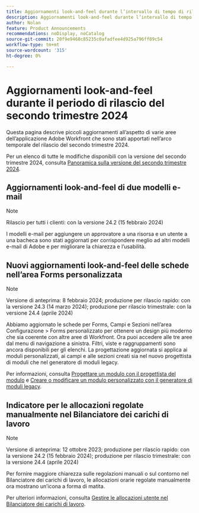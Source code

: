 ```yaml
---
title: Aggiornamenti look-and-feel durante l’intervallo di tempo di rilascio del secondo trimestre 2024
description: Aggiornamenti look-and-feel durante l’intervallo di tempo di rilascio del secondo trimestre 2024
author: Nolan
feature: Product Announcements
recommendations: noDisplay, noCatalog
source-git-commit: 20f9e9468c85235c0afadfee4d925a796ff89c54
workflow-type: tm+mt
source-wordcount: '315'
ht-degree: 0%

---
```


# Aggiornamenti look-and-feel durante il periodo di rilascio del secondo trimestre 2024

Questa pagina descrive piccoli aggiornamenti all’aspetto di varie aree dell’applicazione Adobe Workfront che sono stati apportati nell’arco temporale del rilascio del secondo trimestre 2024.

Per un elenco di tutte le modifiche disponibili con la versione del secondo trimestre 2024, consulta [Panoramica sulla versione del secondo trimestre 2024](/help/quicksilver/product-announcements/product-releases/24-q2-release-activity/24-q2-release-overview.md).

## Aggiornamenti look-and-feel di due modelli e-mail

>[!NOTE]
>
>Rilascio per tutti i clienti: con la versione 24.2 (15 febbraio 2024)

I modelli e-mail per aggiungere un approvatore a una risorsa e un utente a una bacheca sono stati aggiornati per corrispondere meglio ad altri modelli e-mail di Adobe e per migliorare la chiarezza e l’usabilità.

## Nuovi aggiornamenti look-and-feel delle schede nell’area Forms personalizzata

>[!NOTE]
>
>Versione di anteprima: 8 febbraio 2024; produzione per rilascio rapido: con la versione 24.3 (14 marzo 2024); produzione per rilascio trimestrale: con la versione 24.4 (aprile 2024)

Abbiamo aggiornato le schede per Forms, Campi e Sezioni nell’area Configurazione > Forms personalizzato per ottenere un design più moderno che sia coerente con altre aree di Workfront. Ora puoi accedere alle tre aree dal menu di navigazione a sinistra. Filtri, viste e raggruppamenti sono ancora disponibili per gli elenchi. La progettazione aggiornata si applica ai moduli personalizzati, ai campi e alle sezioni creati sia nel nuovo progettista di moduli che nel generatore di moduli legacy.

Per informazioni, consulta [Progettare un modulo con il progettista del modulo](/help/quicksilver/administration-and-setup/customize-workfront/create-manage-custom-forms/form-designer/design-a-form/design-a-form.md) e [Creare o modificare un modulo personalizzato con il generatore di moduli legacy](/help/quicksilver/administration-and-setup/customize-workfront/create-manage-custom-forms/create-or-edit-a-custom-form.md).

## Indicatore per le allocazioni regolate manualmente nel Bilanciatore dei carichi di lavoro

>[!NOTE]
>
>Versione di anteprima: 12 ottobre 2023; produzione per rilascio rapido: con la versione 24.2 (15 febbraio 2024); produzione per rilascio trimestrale: con la versione 24.4 (aprile 2024)

Per fornire maggiore chiarezza sulle regolazioni manuali o sul contorno nel Bilanciatore dei carichi di lavoro, le allocazioni orarie regolate manualmente ora mostrano un’icona a forma di matita.

Per ulteriori informazioni, consulta [Gestire le allocazioni utente nel Bilanciatore dei carichi di lavoro](/help/quicksilver/resource-mgmt/workload-balancer/manage-user-allocations-workload-balancer.md).

